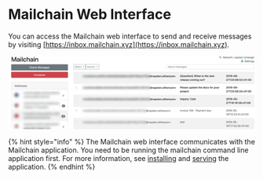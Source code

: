 # Mailchain Web Interface

You can access the Mailchain web interface to send and receive messages by visiting [https://inbox.mailchain.xyz](https://inbox.mailchain.xyz).

![The Mailchain Web Interface](../.gitbook/assets/image%20%283%29.png)

{% hint style="info" %}
The Mailchain web interface communicates with the Mailchain application. You need to be running the mailchain command line application first. For more information, see [installing](../getting-started.md#quick-install) and [serving](../getting-started.md#serve) the application.
{% endhint %}




